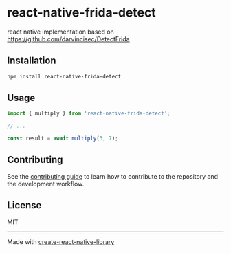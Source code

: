 # react-native-frida-detect

react native implementation based on https://github.com/darvincisec/DetectFrida

## Installation

```sh
npm install react-native-frida-detect
```

## Usage

```js
import { multiply } from 'react-native-frida-detect';

// ...

const result = await multiply(3, 7);
```

## Contributing

See the [contributing guide](CONTRIBUTING.md) to learn how to contribute to the repository and the development workflow.

## License

MIT

---

Made with [create-react-native-library](https://github.com/callstack/react-native-builder-bob)
